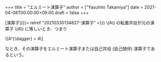+++
title = "エルミート演算子"
author = ["Yasuhito Takamiya"]
date = 2021-04-08T00:00:00+09:00
draft = false
+++

[演算子]({{< relref "20210330134827-演算子" >}}) \\(A\\) の転置共役が元の演算子 \\(A\\) に等しいとき、つまり

\\[A^{\dagger} = A\\]

なとき、その演算子をエルミート演算子または自己共役 (自己随伴) 演算子であるという。
